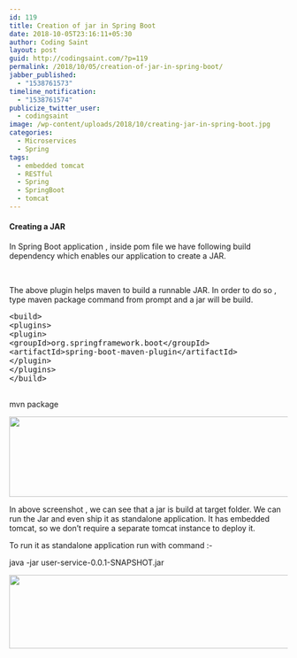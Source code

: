 ```yaml
---
id: 119
title: Creation of jar in Spring Boot
date: 2018-10-05T23:16:11+05:30
author: Coding Saint
layout: post
guid: http://codingsaint.com/?p=119
permalink: /2018/10/05/creation-of-jar-in-spring-boot/
jabber_published:
  - "1538761573"
timeline_notification:
  - "1538761574"
publicize_twitter_user:
  - codingsaint
image: /wp-content/uploads/2018/10/creating-jar-in-spring-boot.jpg
categories:
  - Microservices
  - Spring
tags:
  - embedded tomcat
  - RESTful
  - Spring
  - SpringBoot
  - tomcat
---
```

#### Creating a JAR

In Spring Boot application , inside pom file we have following build dependency which enables our application to create a JAR.

&nbsp;

The above plugin helps maven to build a runnable JAR. In order to do so , type maven package command from prompt and a jar will be build.

<pre class="brush: xml; title: ; notranslate" title="">&lt;build&gt;
&lt;plugins&gt;
&lt;plugin&gt;
&lt;groupId&gt;org.springframework.boot&lt;/groupId&gt;
&lt;artifactId&gt;spring-boot-maven-plugin&lt;/artifactId&gt;
&lt;/plugin&gt;
&lt;/plugins&gt;
&lt;/build&gt;

</pre>

mvn package

<img title="" src="https://i2.wp.com/codingsaint.com/wp-content/uploads/2018/10/null3.png?resize=624%2C145&#038;ssl=1" alt="" width="624" height="145" data-recalc-dims="1" /> 

In above screenshot , we can see that a jar is build at target folder. We can run the Jar and even ship it as standalone application. It has embedded tomcat, so we don’t require a separate tomcat instance to deploy it.

To run it as standalone application run with command :-

java -jar user-service-0.0.1-SNAPSHOT.jar

<img title="" src="https://i2.wp.com/codingsaint.com/wp-content/uploads/2018/10/null4.png?resize=624%2C133&#038;ssl=1" alt="" width="624" height="133" data-recalc-dims="1" />
